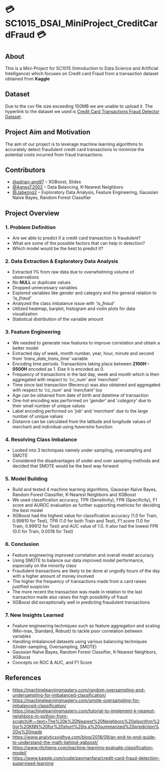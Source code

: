 
# :credit_card: SC1015_DSAI_MiniProject_CreditCardFraud :credit_card:

## About
This is a Mini-Project for SC1015 (Introduction to Data Science and Artificial Intelligence) which focuses on Credit card Fraud from 
a transaction dataset obtained from **Kaggle** 

## Dataset 
Due to the csv file size exceeding 100MB we are unable to upload it. 
The hyperlink to the dataset we used is [Credit Card Transactions Fraud Detector Dataset](https://www.kaggle.com/datasets/kartik2112/fraud-detection?select=fraudTrain.csv). 

## Project Aim and Motivation
The aim of our project is to leverage machine learning algorithms to accurately detect fraudulent credit card transactions to minimize 
the potential costs incurred from fraud transactions. 

## Contributors
- [@adrian-ang97](https://github.com/adrian-ang97) – XGBoost, Slides
- [@AgnesT2002](https://github.com/AgnesT2002) – Data Balancing, K-Nearest Neighbors
- [@Jabezng2](https://github.com/Jabezng2) – Exploratory Data Analysis, Feature Engineering, Gaussian Naïve Bayes,     Random Forest Classifier

## Project Overview
### 1. Problem Definition ###
- Are we able to predict if a credit card transaction is fraudulent?
- What are some of the possible factors that can help in detection?
- Which model would be the best to predict it?

### 2. Data Extraction & Exploratory Data Analysis ###
- Extracted 1% from raw data due to overwhelming volume of observations
- No **NULL** or duplicate values
- Dropped unnecessary variables
- Explored variables like gender and category and the general relation to *'is_fraud'*
- Analyzed the class imbalance issue with *'is_fraud'*
- Utilized heatmap, barplot, histogram and violin plots for data visualization
- Statistical distribution of the variable amount

### 3. Feature Engineering ###
- We needed to generate new features to improve correlation and obtain a better model
- Extracted day of week, month number, year, hour, minute and second from *'trans_date_trans_time'* variable
- Encoding time periods. Transactions taking place between **2100H - 0500H** encoded as 1. Else it is encoded as 0.
- Frequency of transactions in the last day, week and month which is then aggregated with respect to *'cc_num'* and *'merchant'*
- Time since last transaction (Recency) was also obtained and aggregated with respect to *'cc_num'* and *'merchant'* too
- Age can be obtained from date of birth and datetime of transaction
- One-hot encoding was performed on *'gender'* and '*category*' due to their small number of unique values
- Label encoding performed on *'job'* and *'merchant'* due to the large number of unique values
- Distance can be calculated from the latitude and longitude values of merchant and individual using *haversine* function

### 4. Resolving Class Imbalance ###
- Looked into 3 techniques namely under sampling, oversampling and SMOTE
- Considered the disadvantages of under and over sampling methods and decided that SMOTE would be the best way forward

### 5. Model Building ###
- Build and tested 4 machine learning algorithms, Gaussian Naïve Bayes, Random Forest Classifier, K-Nearest Neighbors and XGBoost
- We used classification accuracy, TPR (Sensitivity), FPR (Specificity), F1 score and AUROC evaluation as further supporting metrices for deciding the best model
- XGBoost had the highest value for classification accuracy (1.0 for Train, 0.99910 for Test), TPR (1.0 for both Train and Test), F1 score (1.0 for Train, 0.99912 for Test) and AUC value of 1.0. It also had the lowest FPR (0.0 for Train, 0.0018 for Test)

### 6. Conclusion ###
- Feature engineering improved correlation and overall model accuracy
- Using SMOTE to balance our data improved model performance, especially on the minority class
- Fraudulent transactions are likely to be done at ungodly hours of the day with a higher amount of money involved
- The higher the frequency of transactions made from a card raises justified suspicion
- The more recent the transaction was made in relation to the last transaction made also raises the high possibility of fraud
- XGBoost did exceptionally well in predicting fraudulent transactions

### 7. New Insights Learned ###
- Feature engineering techniques such as feature aggregation and scaling (Min-max, Standard, Robust) to tackle poor correlation between variables
- Handling imbalanced datasets using various balancing techniques (Under-sampling, Oversampling, SMOTE)
- Gaussian Naïve Bayes, Random Forest Classifier, K-Nearest Neighbors, XGBoost
- Concepts on ROC & AUC, and F1 Score

## References ##
- https://machinelearningmastery.com/random-oversampling-and-undersampling-for-imbalanced-classification/
- https://machinelearningmastery.com/smote-oversampling-for-imbalanced-classification/
- https://machinelearningmastery.com/tutorial-to-implement-k-nearest-neighbors-in-python-from-scratch/#:~:text=The%20k%2DNearest%20Neighbors%20algorithm%20or%20KNN%20for%20short%20is,a%20summarized%20prediction%20is%20made
- https://www.analyticsvidhya.com/blog/2018/09/an-end-to-end-guide-to-understand-the-math-behind-xgboost/
- https://www.ritchieng.com/machine-learning-evaluate-classification-model/
- https://www.kaggle.com/code/paymanfara/credit-card-fraud-detection-supervised-learning 
